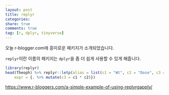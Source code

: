 ```yaml
---
layout: post
title: replyr
categories: 
share: true
comments: true
tag: [r, dplyr, tinyverse]
---
```


오늘 r-blogger.com에 흥미로운 패키지가 소개되었습니다.

`replyr`이란 이름의 패키지는 `dplyr`을 좀 더 쉽게 사용할 수 있게 해줍니다.

``` r
library(replyr)
head(Theoph) %>% replyr::letp(alias = list(c1 = "Wt", c2 = "Dose", c3 = "Total.Dose"), 
    expr = {. %>% mutate(c3 = c1 * c2)})
```

<https://www.r-bloggers.com/a-simple-example-of-using-replyrgapply/>
